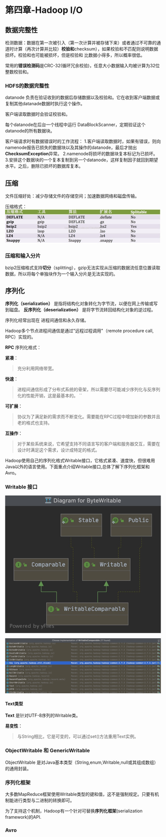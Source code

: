 # 第四章-Hadoop I/O

## 数据完整性

检测数据：数据在第一次被引入（第一次计算并被存储下来）或者通过不可靠的通道时计算（再次计算并比较）**校验和**checksum），如果校验和不匹配则说明数据损坏。校验和也可能被损坏，但是校验和
比数据小得多，所以概率很低。

常用的**错误检测码**是CRC-32(循环冗余校验)，任意大小数据输入均被计算为32位整数校验和。

### HDFS的数据完整性

datanode 负责在验证收到的数据后存储数据以及校验和。它在收到客户端数据或复制其他datanade数据时执行这个操作。

客户端读取数据时会验证校验和。

每个datanode在后台一个线程中运行 DataBlockScanner，定期验证这个datanode的所有数据块。

客户端请求时有数据错误时的工作流程：
1.客户端读取数据时，如果有错误，则向namenode报告已损失的数据块以及其操作的datanode，最后才抛出 **ChecksumException**异常。
2.namenode将损坏的数据块复本标记为已损坏。
3.安排这个数据块的一个复本复制到另一个datanode，这样复制因子就回到期望水平。之后，删除已损坏的数据库复本。

## 压缩

文件压缩好处：减少存储文件的存储空间；加速数据网络和磁盘传输。

压缩格式：
![hadoop压缩格式](../../image/bigData/Hadoop权威指南/hadoop压缩格式.jpeg)

### 压缩和输入分片

bzip2压缩格式支持**切分**（splitting），gzip无法实现从压缩的数据流任意位置读取数据，所以将每个单独块作为一个输入分片是无法实现的。

## 序列化

**序列化（serialization）** 是指将结构化对象转化为字节流，以便在网上传输或写到磁盘。
**反序列化（deserialization）** 是将字节流转回结构化对象的逆过程。

序列化经常出现在 进程间通信和永久存储。

Hadoop多个节点进程间通信是通过"远程过程调用"（remote procedure call, RPC）实现的。

**RPC** 序列化格式：

**紧凑**：
> 充分利用网络带宽。  

**快速**：
>进程间通信形成了分布式系统的骨架，所以需要尽可能减少序列化与反序列化的性能开销，这是最基本的。  ``

**可扩展**：

>协议为了满足新的需求而不断变化。需要能在RPC过程中增加新的参数并且老的格式也支持。  

**互操作**：

>对于某些系统来说，它希望支持不同语言写的客户端和服务器交互，需要在设计时满足这个需求，设计成特定的格式。  

Hadoop使用自己的序列化格式Writable接口，它格式紧凑、速度快，但很难用Java以外的语言使用。下面重点介绍Writable接口,总体了解下序列化框架和Avro。

### Writable 接口

![writable接口类图](../../image/bigData/Hadoop权威指南/writable-class-arch.jpg)

![writable接口实现类](../../image/bigData/Hadoop权威指南/writable-impls.jpg)

#### Text类型

**Text** 是针对UTF-8序列的Writable类。

**易变性**：
>与String相比，它是可变的，可以通过set()方法重用Text实例。  

### ObjectWritable 和 GenericWritable

ObjectWritable 是对Java基本类型（String,enum,Writable,null或其组成数组）的通用封装。

### 序列化框架

大多数MapReduce框架使用Writable类型的键和值，这不是强制规定。只要有机制能进行类型与二进制的转换即可。

为了支持这个机制，Hadoop有一个针对可替换**序列化框架**(serialization framework)的API.


### Avro